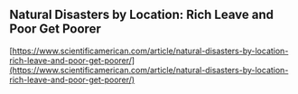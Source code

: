 ## Natural Disasters by Location: Rich Leave and Poor Get Poorer
  
  [https://www.scientificamerican.com/article/natural-disasters-by-location-rich-leave-and-poor-get-poorer/](https://www.scientificamerican.com/article/natural-disasters-by-location-rich-leave-and-poor-get-poorer/)